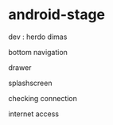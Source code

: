 # android-stage
dev : herdo dimas

bottom navigation

drawer

splashscreen

checking connection

internet access
